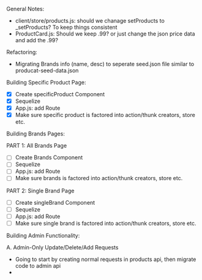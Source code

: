 General Notes:

- client/store/products.js: should we chanage setProducts to \_setProducts? To keep things consistent
- ProductCard.js: Should we keep .99? or just change the json price data and add the .99?

Refactoring:

- Migrating Brands info (name, desc) to seperate seed.json file similar to producat-seed-data.json

Building Specific Product Page:

- [x] Create specificProduct Component
- [x] Sequelize
- [x] App.js: add Route
- [x] Make sure specific product is factored into action/thunk creators, store etc.

Building Brands Pages:

PART 1: All Brands Page

- [ ] Create Brands Component
- [ ] Sequelize
- [ ] App.js: add Route
- [ ] Make sure brands is factored into action/thunk creators, store etc.

PART 2: Single Brand Page

- [ ] Create singleBrand Component
- [ ] Sequelize
- [ ] App.js: add Route
- [ ] Make sure single brand is factored into action/thunk creators, store etc.

Building Admin Functionality:

A. Admin-Only Update/Delete/Add Requests

- Going to start by creating normal requests in products api, then migrate code to admin api
- 